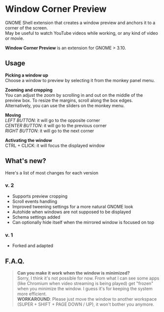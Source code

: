 # Window Corner Preview
GNOME Shell extension that creates a window preview and anchors it to a corner of the screen.  
May be useful to watch YouTube videos while working, or any kind of video or movie.

**Window Corner Preview** is an extension for GNOME > 3.10.

## Usage
**Picking a window up**  
Choose a window to preview by selecting it from the monkey panel menu.

**Zooming and cropping**  
You can adjust the zoom by scrolling in and out on the middle of the preview box. To resize the margins, scroll along the box edges.  
Alternatively, you can use the sliders on the monkey menu.

**Moving**  
*LEFT BUTTON*: it will go to the opposite corner  
*CENTER BUTTON*: it will go to the previous corner  
*RIGHT BUTTON*: it will go to the next corner  

**Activating the window**  
CTRL + CLICK: it will focus the displayed window


## What's new?
Here's a list of most changes for each version
### v. 2

- Supports preview cropping
- Scroll events handling
- Improved tweening settings for a more natural GNOME look
- Autohide when windows are not supposed to be displayed
- Schema settings added
- Can optionally hide itself when the mirrored window is focused on top

### v. 1

  - Forked and adapted

## F.A.Q.
> **Can you make it work when the window is minimized?**  
Sorry, I think it's not possible for now. From what I can see some apps (like Chromium when video streaming is being played) get "frozen" when you minimize the window. I guess it's for keeping the system more efficient.  
**WORKAROUND**: Please just move the window to another workspace (SUPER + SHIFT + PAGE DOWN / UP), it won't bother you anymore.



